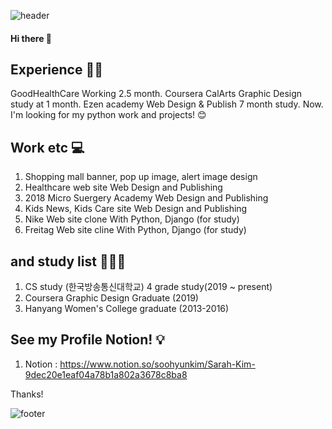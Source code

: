 ![header](https://capsule-render.vercel.app/api?type=wave&color=auto&height=300&section=header&text=FineLineFE&fontSize=90)

#### Hi there 👋

## Experience ✍🏻
GoodHealthCare Working 2.5 month.
Coursera CalArts Graphic Design study at 1 month.
Ezen academy Web Design & Publish 7 month study.
Now. I'm looking for my python work and projects! 😊

## Work etc 💻
1) Shopping mall banner, pop up image, alert image design
2) Healthcare web site Web Design and Publishing
3) 2018 Micro Suergery Academy Web Design and Publishing
4) Kids News, Kids Care site Web Design and Publishing
5) Nike Web site clone With Python, Django (for study)
6) Freitag Web site cline With Python, Django (for study)


## and study list 👩🏻‍💻
1) CS study (한국방송통신대학교) 4 grade study(2019 ~ present)
2) Coursera Graphic Design Graduate (2019)
3) Hanyang Women's College graduate (2013-2016)


## See my Profile Notion! 💡
1) Notion : https://www.notion.so/soohyunkim/Sarah-Kim-9dec20e1eaf04a78b1a802a3678c8ba8


Thanks!

![footer](https://capsule-render.vercel.app/api?section=footer)
